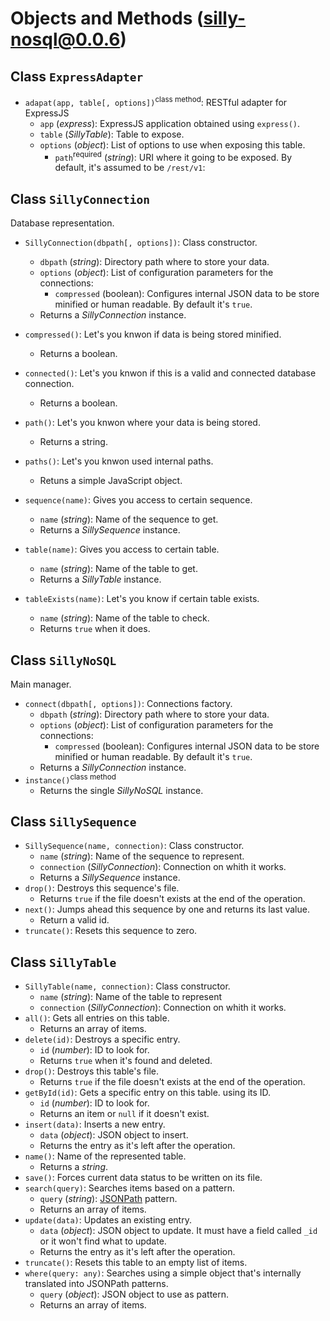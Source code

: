 # Objects and Methods (silly-nosql@0.0.6)

## Class `ExpressAdapter`
* `adapat(app, table[, options])`<sup>class method</sup>: RESTful adapter for ExpressJS
    * `app` (_express_): ExpressJS application obtained using `express()`.
    * `table` (_SillyTable_): Table to expose.
    * `options` (_object_): List of options to use when exposing this table.
        * `path`<sup>required</sup> (_string_): URI where it going to be exposed. By default, it's assumed to be `/rest/v1`:

## Class `SillyConnection`
Database representation.
* `SillyConnection(dbpath[, options])`: Class constructor.
    * `dbpath` (_string_): Directory path where to store your data.
    * `options` (_object_): List of configuration parameters for the connections:
        * `compressed` (boolean): Configures internal JSON data to be store
        minified or human readable. By default it's `true`.
    * Returns a _SillyConnection_ instance.
* `compressed()`: Let's you knwon if data is being stored minified.
    * Returns a boolean.
* `connected()`: Let's you knwon if this is a valid and connected database
connection.
    * Returns a boolean.
* `path()`: Let's you knwon where your data is being stored.
    * Returns a string.
* `paths()`: Let's you knwon used internal paths.
    * Retuns a simple JavaScript object.
* `sequence(name)`: Gives you access to certain sequence.
    * `name` (_string_): Name of the sequence to get.
    * Returns a _SillySequence_ instance.
* `table(name)`: Gives you access to certain table.
    * `name` (_string_): Name of the table to get.
    * Returns a _SillyTable_ instance.

* `tableExists(name)`: Let's you know if certain table exists.
    * `name` (_string_): Name of the table to check.
    * Returns `true` when it does.

## Class `SillyNoSQL`
Main manager.
* `connect(dbpath[, options])`: Connections factory.
    * `dbpath` (_string_): Directory path where to store your data.
    * `options` (_object_): List of configuration parameters for the connections:
        * `compressed` (boolean): Configures internal JSON data to be store
        minified or human readable. By default it's `true`.
    * Returns a _SillyConnection_ instance.
* `instance()`<sup>class method</sup>
    * Returns the single _SillyNoSQL_ instance.

## Class `SillySequence`
* `SillySequence(name, connection)`: Class constructor.
    * `name` (_string_): Name of the sequence to represent.
    * `connection` (_SillyConnection_): Connection on whith it works.
    * Returns a _SillySequence_ instance.
* `drop()`: Destroys this sequence's file.
    * Returns `true` if the file doesn't exists at the end of the operation.
* `next()`: Jumps ahead this sequence by one and returns its last value.
    * Return a valid id.
* `truncate()`: Resets this sequence to zero.

## Class `SillyTable`
* `SillyTable(name, connection)`: Class constructor.
    * `name` (_string_): Name of the table to represent
    * `connection` (_SillyConnection_): Connection on whith it works.
* `all()`: Gets all entries on this table.
    * Returns an array of items.
* `delete(id)`: Destroys a specific entry.
    * `id` (_number_): ID to look for.
    * Returns `true` when it's found and deleted.
* `drop()`: Destroys this table's file.
    * Returns `true` if the file doesn't exists at the end of the operation.
* `getById(id)`: Gets a specific entry on this table. using its ID.
    * `id` (_number_): ID to look for.
    * Returns an item or `null` if it doesn't exist.
* `insert(data)`: Inserts a new entry.
    * `data` (_object_): JSON object to insert.
    * Returns the entry as it's left after the operation.
* `name()`: Name of the represented table.
    * Returns a _string_.
* `save()`: Forces current data status to be written on its file.
* `search(query)`: Searches items based on a pattern.
    * `query` (_string_): [JSONPath](https://www.npmjs.com/package/jsonpath-plus)
      pattern.
    * Returns an array of items.
* `update(data)`: Updates an existing entry.
    * `data` (_object_): JSON object to update. It must have a field called `_id`
    or it won't find what to update.
    * Returns the entry as it's left after the operation.
* `truncate()`: Resets this table to an empty list of items.
* `where(query: any)`: Searches using a simple object that's internally translated
  into JSONPath patterns.
    * `query` (_object_): JSON object to use as pattern.
    * Returns an array of items.
